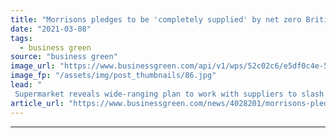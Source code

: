```yaml
---
title: "Morrisons pledges to be 'completely supplied' by net zero British farms by 2030"
date: "2021-03-08"
tags: 
  - business green
source: "business green"
image_url: "https://www.businessgreen.com/api/v1/wps/52c02c6/e5df0c4e-55a7-4445-8fed-8ec7adde7c49/1/Morrisons-Farm-8-185x114.jpg"
image_fp: "/assets/img/post_thumbnails/86.jpg"
lead: "
 Supermarket reveals wide-ranging plan to work with suppliers to slash agricultural emissions and establish templates other farms can follow ..."
article_url: "https://www.businessgreen.com/news/4028201/morrisons-pledges-completely-supplied-net-zero-british-farms-2030"
---
```


---

